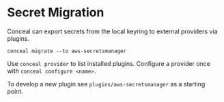# Secret Migration

Conceal can export secrets from the local keyring to external providers via plugins.

```
conceal migrate --to aws-secretsmanager
```

Use `conceal provider` to list installed plugins. Configure a provider once with
`conceal configure <name>`.

To develop a new plugin see `plugins/aws-secretsmanager` as a starting point.
